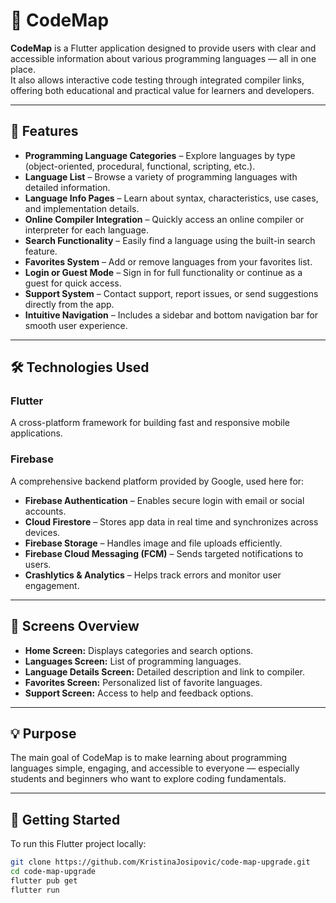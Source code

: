# 📘 CodeMap

**CodeMap** is a Flutter application designed to provide users with clear and accessible information about various programming languages — all in one place.  
It also allows interactive code testing through integrated compiler links, offering both educational and practical value for learners and developers.

---

## 🚀 Features

- **Programming Language Categories** – Explore languages by type (object-oriented, procedural, functional, scripting, etc.).
- **Language List** – Browse a variety of programming languages with detailed information.
- **Language Info Pages** – Learn about syntax, characteristics, use cases, and implementation details.
- **Online Compiler Integration** – Quickly access an online compiler or interpreter for each language.
- **Search Functionality** – Easily find a language using the built-in search feature.
- **Favorites System** – Add or remove languages from your favorites list.
- **Login or Guest Mode** – Sign in for full functionality or continue as a guest for quick access.
- **Support System** – Contact support, report issues, or send suggestions directly from the app.
- **Intuitive Navigation** – Includes a sidebar and bottom navigation bar for smooth user experience.

---

## 🛠️ Technologies Used

### **Flutter**
A cross-platform framework for building fast and responsive mobile applications.

### **Firebase**
A comprehensive backend platform provided by Google, used here for:
- **Firebase Authentication** – Enables secure login with email or social accounts.  
- **Cloud Firestore** – Stores app data in real time and synchronizes across devices.  
- **Firebase Storage** – Handles image and file uploads efficiently.  
- **Firebase Cloud Messaging (FCM)** – Sends targeted notifications to users.  
- **Crashlytics & Analytics** – Helps track errors and monitor user engagement.  

---

## 📱 Screens Overview
- **Home Screen:** Displays categories and search options.  
- **Languages Screen:** List of programming languages.  
- **Language Details Screen:** Detailed description and link to compiler.  
- **Favorites Screen:** Personalized list of favorite languages.  
- **Support Screen:** Access to help and feedback options.  

---

## 💡 Purpose
The main goal of CodeMap is to make learning about programming languages simple, engaging, and accessible to everyone — especially students and beginners who want to explore coding fundamentals.

---

## 🧩 Getting Started

To run this Flutter project locally:

```bash
git clone https://github.com/KristinaJosipovic/code-map-upgrade.git
cd code-map-upgrade
flutter pub get
flutter run


